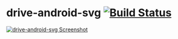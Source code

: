 drive-android-svg [![Build Status](https://travis-ci.org/denghui1010/drive-android-svg.svg?branch=master)](https://travis-ci.org/denghui1010/drive-android-svg)
==================

[![drive-android-svg Screenshot](https://lh6.ggpht.com/mIpDZMSENLSeqfT0J05-suk2vVCOqgO_gXM1WhBdbSqhSegHk0js8Ci1WtrIuWMnyw=h310)](https://play.google.com/store/apps/details?id=com.goodow.drive.android.svg.samples.demo)
